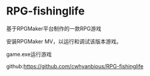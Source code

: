 # RPG-fishinglife

基于RPGMaker平台制作的一款RPG游戏 

安装RPGMaker MV，以运行和调试该版本游戏。

game.exe运行游戏

github:https://github.com/cwhyanbious/RPG-fishinglife

